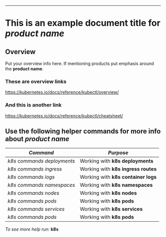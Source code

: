 ----
# This is an example document title for _product name_

## Overview

Put your overview info here. If mentioning products put emphasis around the **product name**.

### These are overview links
https://kubernetes.io/docs/reference/kubectl/overview/

### And this is another link
https://kubernetes.io/docs/reference/kubectl/cheatsheet/

## Use the following helper commands for more info about _product name_

| **_Command_** | **_Purpose_** |
| -- | -- |
| _k8s commands deployments_ | Working with **k8s deployments** |
| _k8s commands ingress_ | Working with **k8s ingress routes** |
| _k8s commands logs_ | Working with **k8s container logs** |
| _k8s commands namespaces_ | Working with **k8s namespaces** |
| _k8s commands nodes_ | Working with **k8s nodes** |
| _k8s commands pods_ | Working with **k8s pods** |
| _k8s commands services_ | Working with **k8s services** |
| _k8s commands pods_ | Working with **k8s pods** |

_To see more help run:_
**k8s**